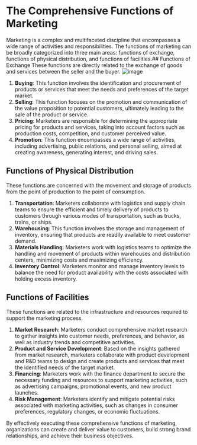 # The Comprehensive Functions of Marketing

Marketing is a complex and multifaceted discipline that encompasses a wide range of activities and responsibilities. The functions of marketing can be broadly categorized into three main areas: functions of exchange, functions of physical distribution, and functions of facilities.## Functions of Exchange
These functions are directly related to the exchange of goods and services between the seller and the buyer.
![image](https://github.com/Collegehive/Aims_notes/assets/159722383/4e4c92cb-21f3-44b6-ae3f-a05dd23d88f1)
1. **Buying**: This function involves the identification and procurement of products or services that meet the needs and preferences of the target market.
2. **Selling**: This function focuses on the promotion and communication of the value proposition to potential customers, ultimately leading to the sale of the product or service.
3. **Pricing**: Marketers are responsible for determining the appropriate pricing for products and services, taking into account factors such as production costs, competition, and customer perceived value.
4. **Promotion**: This function encompasses a wide range of activities, including advertising, public relations, and personal selling, aimed at creating awareness, generating interest, and driving sales.

## Functions of Physical Distribution
These functions are concerned with the movement and storage of products from the point of production to the point of consumption.

1. **Transportation**: Marketers collaborate with logistics and supply chain teams to ensure the efficient and timely delivery of products to customers through various modes of transportation, such as trucks, trains, or ships.
2. **Warehousing**: This function involves the storage and management of inventory, ensuring that products are readily available to meet customer demand.
3. **Materials Handling**: Marketers work with logistics teams to optimize the handling and movement of products within warehouses and distribution centers, minimizing costs and maximizing efficiency.
4. **Inventory Control**: Marketers monitor and manage inventory levels to balance the need for product availability with the costs associated with holding excess inventory.

## Functions of Facilities
These functions are related to the infrastructure and resources required to support the marketing process.

1. **Market Research**: Marketers conduct comprehensive market research to gather insights into customer needs, preferences, and behavior, as well as industry trends and competitive activities.
2. **Product and Service Development**: Based on the insights gathered from market research, marketers collaborate with product development and R&D teams to design and create products and services that meet the identified needs of the target market.
3. **Financing**: Marketers work with the finance department to secure the necessary funding and resources to support marketing activities, such as advertising campaigns, promotional events, and new product launches.
4. **Risk Management**: Marketers identify and mitigate potential risks associated with marketing activities, such as changes in consumer preferences, regulatory changes, or economic fluctuations.

By effectively executing these comprehensive functions of marketing, organizations can create and deliver value to customers, build strong brand relationships, and achieve their business objectives.
